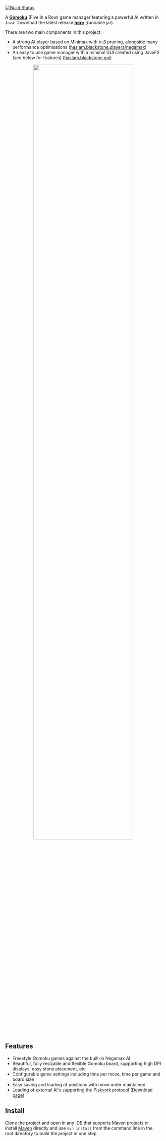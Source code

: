 [![Build Status](https://travis-ci.org/haslam22/gomoku.svg?branch=master)](https://travis-ci.org/haslam22/gomoku)

A [**Gomoku**](https://en.wikipedia.org/wiki/Gomoku) (Five in a Row) game manager featuring a powerful AI written in `Java`. Download the latest release [**here**](https://github.com/haslam22/gomoku/releases) (runnable jar).

There are two main components in this project:

* A strong AI player based on Minimax with α-β pruning, alongside many performance optimisations ([haslam.blackstone.players/negamax](src/main/java/haslam/blackstone/players/negamax))
* An easy to use game manager with a minimal GUI created using JavaFX (see below for features) ([haslam.blackstone.gui](src/main/java/haslam/blackstone/gui))

<p align="center"><img width="80%" src="http://i.imgur.com/XRh8hDB.png" /></p>

## Features
- Freestyle Gomoku games against the built-in Negamax AI
- Beautiful, fully resizable and flexible Gomoku board, supporting high DPI displays, easy stone placement, etc
- Configurable game settings including time per move, time per game and board size
- Easy saving and loading of positions with move order maintained
- Loading of external AI's supporting the [Piskvork protocol](https://github.com/haslam22/gomoku/wiki/Piskvork-Gomocup-Protcol) ([Download page](http://gomocup.org/download-gomoku-ai/))

## Install
Clone the project and open in any IDE that supports Maven projects or install [Maven](https://maven.apache.org/download.cgi) directly and use `mvn install` from the command line in the root directory to build the project in one step
